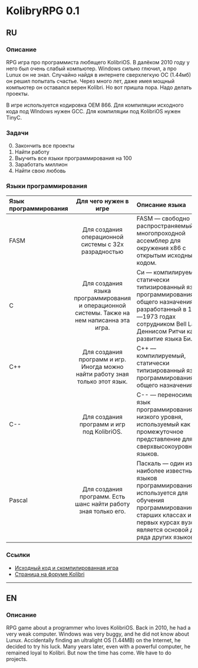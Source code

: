 # KolibryRPG 0.1
## RU
###  Описание
RPG игра про программиста любящего KolibriOS.
В далёком 2010 году у него был очень слабый компьютер.
Windows сильно глючил, а про Lunux он не знал.
Случайно найдя в интернете сверхлегкую ОС (1.44мб) он решил попытать счастье.
Через много лет, даже имея мощный компьютер он оставался верен Kolibri.
Но вот пришла пора. Надо делать проекты.

В игре используется кодировка OEM 866.
Для компиляции исходного кода под WIndows нужен GCC.
Для компиляции под KolibriOS нужен TinyC.

### Задачи
0. Закончить все проекты
0. Найти работу
0. Выучить все языки программирования на 100
0. Заработать миллион
0. Найти свою любовь 

### Языки программирования
| Язык программирования | Для чего нужен в игре | Описание языка |	
|:------------- |:---------------:| :-------------|
| FASM | Для создания операционной системы с 32x разрадностью | FASM — свободно распространяемый многопроходной ассемблер для окружения x86 с открытым исходным кодом. |
| C | Для создания языка программирования и операционной системы. Также на нем написанна эта игра. | Си — компилируемый статически типизированный язык программирования общего назначения, разработанный в 1969—1973 годах сотрудником Bell Labs Деннисом Ритчи как развитие языка Би. |
| C++ | Для создания программ и игр. Иногда можно найти работу зная только этот язык. | C++ — компилируемый, статически типизированный язык программирования общего назначения. |
| C-- | Для создания программ и игр под KolibriOS. | C-- — переносимый язык программирования низкого уровня, используемый как промежуточное представление для сверхвысокоуровневых языков. |
| Pascal | Для создания программ. Есть шанс найти работу зная только его. | Паскаль — один из наиболее известных языков программирования, используется для обучения программированию в старших классах и на первых курсах вузов, является основой для ряда других языков. |

### Ссылки
* [Исходный код и скомпилированная игра](https://github.com/0Nera/KolibriRPG/releases "Исходный код и скомпилированная игра")
* [Страница на форуме Kolibri](http://board.kolibrios.org/viewtopic.php?f=41&t=4432 "Страница на форуме Kolibri")

***
## EN
###  Описание

RPG game about a programmer who loves KolibriOS.
Back in 2010, he had a very weak computer.
Windows was very buggy, and he did not know about Lunux.
Accidentally finding an ultralight OS (1.44MB) on the Internet, he decided to try his luck.
Many years later, even with a powerful computer, he remained loyal to Kolibri.
But now the time has come. We have to do projects.